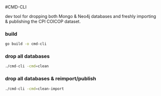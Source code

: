 #CMD-CLI

dev tool for dropping both Mongo & Neo4j databases and freshly importing & publishing the CPI COICOP dataset.

### build
```bash
go build -o cmd-cli
``` 

### drop all databases
```bash
./cmd-cli -cmd=clean
```

### drop all databases & reimport/publish
```bash
./cmd-cli -cmd=clean-import
```